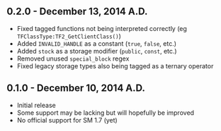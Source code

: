 ## 0.2.0 - December 13, 2014 A.D.
* Fixed tagged functions not being interpreted correctly (eg `TFClassType:TF2_GetClientClass()`)
* Added `INVALID_HANDLE` as a constant (`true`, `false`, etc.)
* Added `stock` as a storage modifier (`public`, `const`, etc.)
* Removed unused `special_block` regex
* Fixed legacy storage types also being tagged as a ternary operator

## 0.1.0 - December 10, 2014 A.D.
* Initial release
* Some support may be lacking but will hopefully be improved
* No official support for SM 1.7 (yet)